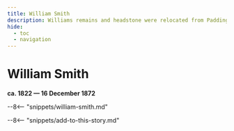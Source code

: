 ```yaml
---
title: William Smith
description: Williams remains and headstone were relocated from Paddington Cemetery to Toowong Cemetery in June 1881
hide:
  - toc
  - navigation 
---
```


# William Smith

**ca. 1822 — 16 December 1872**

--8<-- "snippets/william-smith.md"

--8<-- "snippets/add-to-this-story.md"